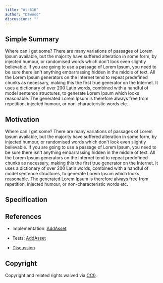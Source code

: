 ```yaml
---
title: "At-616"
author: "Dawood"
discussions: ""
---
```


## Simple Summary

Where can I get some?
There are many variations of passages of Lorem Ipsum available, but the majority have suffered alteration in some form, by injected humour, or randomised words which don't look even slightly believable. If you are going to use a passage of Lorem Ipsum, you need to be sure there isn't anything embarrassing hidden in the middle of text. All the Lorem Ipsum generators on the Internet tend to repeat predefined chunks as necessary, making this the first true generator on the Internet. It uses a dictionary of over 200 Latin words, combined with a handful of model sentence structures, to generate Lorem Ipsum which looks reasonable. The generated Lorem Ipsum is therefore always free from repetition, injected humour, or non-characteristic words etc.

## Motivation

Where can I get some?
There are many variations of passages of Lorem Ipsum available, but the majority have suffered alteration in some form, by injected humour, or randomised words which don't look even slightly believable. If you are going to use a passage of Lorem Ipsum, you need to be sure there isn't anything embarrassing hidden in the middle of text. All the Lorem Ipsum generators on the Internet tend to repeat predefined chunks as necessary, making this the first true generator on the Internet. It uses a dictionary of over 200 Latin words, combined with a handful of model sentence structures, to generate Lorem Ipsum which looks reasonable. The generated Lorem Ipsum is therefore always free from repetition, injected humour, or non-characteristic words etc.

## Specification

## References

- Implementation: [AddAsset](https://github.com/RobinNagpal/compound-proposals/blob/main/src/20240508_AddAsset_At616/AddAsset_At616_20240508.sol)
- Tests: [AddAsset](https://github.com/RobinNagpal/compound-proposals/blob/main/src/20240508_AddAsset_At616/AddAsset_At616_20240508.t.sol)

- [Discussion](TODO)

## Copyright

Copyright and related rights waived via [CC0](https://creativecommons.org/publicdomain/zero/1.0/).
